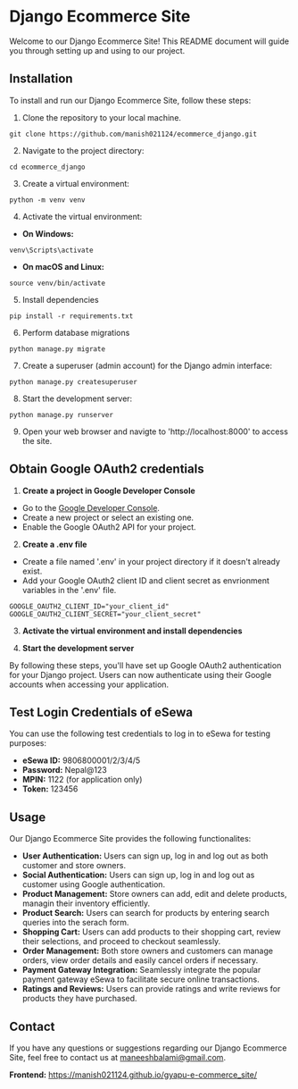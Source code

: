 # Django Ecommerce Site

Welcome to our Django Ecommerce Site! This README document will guide you through setting up and using to our project.


## Installation

To install and run our Django Ecommerce Site, follow these steps:

1. Clone the repository to your local machine.  
```
git clone https://github.com/manish021124/ecommerce_django.git
```

2. Navigate to the project directory:  
```
cd ecommerce_django
```

3. Create a virtual environment:  
```
python -m venv venv
```

4. Activate the virtual environment:  
- **On Windows:**  
```
venv\Scripts\activate
```

- **On macOS and Linux:**  
```
source venv/bin/activate
```

5. Install dependencies  
```
pip install -r requirements.txt
```

6. Perform database migrations  
```
python manage.py migrate
```

7. Create a superuser (admin account) for the Django admin interface:  
```
python manage.py createsuperuser
```

8. Start the development server:  
```
python manage.py runserver
```

9. Open your web browser and navigte to 'http://localhost:8000' to access the site.


## Obtain Google OAuth2 credentials

1. **Create a project in Google Developer Console**  
- Go to the [Google Developer Console](https://console.developers.google.com/).
- Create a new project or select an existing one.
- Enable the Google OAuth2 API for your project.

2. **Create a .env file**  
- Create a file named '.env' in your project directory if it doesn't already exist. 
- Add your Google OAuth2 client ID and client secret as envrionment variables in the '.env' file.
```
GOOGLE_OAUTH2_CLIENT_ID="your_client_id"
GOOGLE_OAUTH2_CLIENT_SECRET="your_client_secret"
```

3. **Activate the virtual environment and install dependencies**

4. **Start the development server**  

By following these steps, you'll have set up Google OAuth2 authentication for your Django project. Users can now authenticate using their Google accounts when accessing your application.


## Test Login Credentials of eSewa

You can use the following test credentials to log in to eSewa for testing purposes:

- **eSewa ID:** 9806800001/2/3/4/5
- **Password:** Nepal@123
- **MPIN:** 1122 (for application only)
- **Token:** 123456


## Usage

Our Django Ecommerce Site provides the following functionalites:  

- **User Authentication:** Users can sign up, log in and log out as both customer and store owners.
- **Social Authentication:** Users can sign up, log in and log out as customer using Google authentication.
- **Product Management:** Store owners can add, edit and delete products, managin their inventory efficiently.
- **Product Search:** Users can search for products by entering search queries into the serach form.
- **Shopping Cart:** Users can add products to their shopping cart, review their selections, and proceed to checkout seamlessly.
- **Order Management:** Both store owners and customers can manage orders, view order details and easily cancel orders if necessary.
- **Payment Gateway Integration:** Seamlessly integrate the popular payment gateway eSewa to facilitate secure online transactions.
- **Ratings and Reviews:** Users can provide ratings and write reviews for products they have purchased.


## Contact

If you have any questions or suggestions regarding our Django Ecommerce Site, feel free to contact us at maneeshbalami@gmail.com.


**Frontend:** https://manish021124.github.io/gyapu-e-commerce_site/
